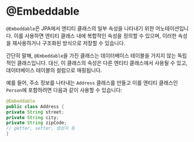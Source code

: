 # @Embeddable
`@Embeddable`은 JPA에서 엔티티 클래스의 일부 속성을 나타내기 위한 어노테이션입니다. 이를 사용하면 엔티티 클래스 내에 복합적인 속성을 정의할 수 있으며, 이러한 속성을 재사용하거나 구조화된 방식으로 저장할 수 있습니다.

간단히 말해, `@Embeddable`을 가진 클래스는 데이터베이스 테이블을 가지지 않는 독립적인 클래스입니다. 대신, 이 클래스의 속성은 다른 엔티티 클래스에서 사용될 수 있고, 데이터베이스 테이블의 컬럼으로 매핑됩니다.

예를 들어, 주소 정보를 나타내는 `Address` 클래스를 만들고 이를 엔티티 클래스인 `Person`에 포함하려면 다음과 같이 사용할 수 있습니다:

```java
@Embeddable 
public class Address {     
private String street;     
private String city;     
private String zipCode;          
// getter, setter, 생성자 등 
}
```